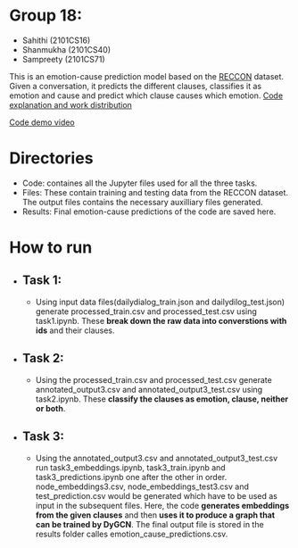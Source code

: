 # Group 18:
- Sahithi (2101CS16)
- Shanmukha (2101CS40)
- Sampreety (2101CS71)

This is an emotion-cause prediction model based on the [RECCON](https://github.com/declare-lab/RECCON) dataset. Given a conversation, it predicts the different clauses, classifies it as emotion and cause and predict which clause causes which emotion.
[Code explanation and work distribution](https://docs.google.com/document/d/1Bl2ZmMzaWTTJcmmgHuHSRPaB1WfIAHjRFZ-xuo3cjEM/edit?usp=sharing)


[Code demo video](https://drive.google.com/file/d/1svsmUIYMq_lnDu5i3iYNbQJemY70MoPP/view?usp=sharing)


# Directories 
- Code: containes all the Jupyter files used for all the three tasks.
- Files: These contain training and testing data from the RECCON dataset. The output files contains the necessary auxilliary files generated.
- Results: Final emotion-cause predictions of the code are saved here.

# How to run
- ## Task 1:
  - Using input data files(dailydialog_train.json and dailydilog_test.json) generate processed_train.csv and processed_test.csv using task1.ipynb. These **break down the raw data into converstions with ids** and their clauses.
- ## Task 2:
  - Using the processed_train.csv and processed_test.csv generate annotated_output3.csv and annotated_output3_test.csv using task2.ipynb. These **classify the clauses as emotion, clause, neither or both**.
- ## Task 3:
  -   Using the annotated_output3.csv and annotated_output3_test.csv run task3_embeddings.ipynb, task3_train.ipynb and task3_predictions.ipynb one after the other in order. node_embeddings3.csv, node_embeddings_test3.csv and test_prediction.csv would be generated which have to be used as input in the subsequent files. Here, the code **generates embeddings from the given clauses** and then **uses it to produce a graph that can be trained by DyGCN**. The final output file is stored in the results folder calles emotion_cause_predictions.csv.

